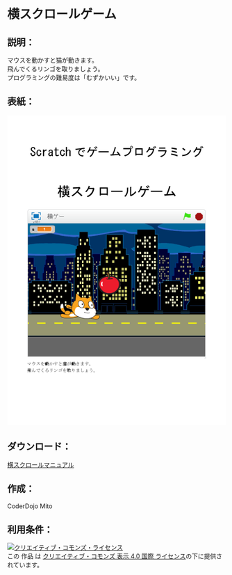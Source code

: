 # 横スクロールゲーム

## 説明：
マウスを動かすと猫が動きます。  
飛んでくるリンゴを取りましょう。  
プログラミングの難易度は「むずかいい」です。  

## 表紙：
![表紙](横スクロールマニュアル.png)

## ダウンロード：
[横スクロールマニュアル](横スクロールマニュアル.docx)  


## 作成：
CoderDojo Mito

## 利用条件：
<a rel="license" href="http://creativecommons.org/licenses/by/4.0/"><img alt="クリエイティブ・コモンズ・ライセンス" style="border-width:0" src="https://i.creativecommons.org/l/by/4.0/88x31.png" /></a><br />この 作品 は <a rel="license" href="http://creativecommons.org/licenses/by/4.0/">クリエイティブ・コモンズ 表示 4.0 国際 ライセンス</a>の下に提供されています。
